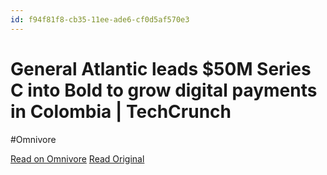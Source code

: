 ```yaml
---
id: f94f81f8-cb35-11ee-ade6-cf0d5af570e3
---
```


# General Atlantic leads $50M Series C into Bold to grow digital payments in Colombia | TechCrunch
#Omnivore

[Read on Omnivore](https://omnivore.app/me/general-atlantic-leads-50-m-series-c-into-bold-to-grow-digital-p-18da7a04d37)
[Read Original](https://techcrunch.com/2024/02/14/general-atlantic-50m-bold-digital-payments-colombia/)

